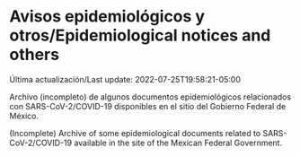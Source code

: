 # Avisos epidemiológicos y otros/Epidemiological notices and others

Última actualización/Last update: 2022-07-25T19:58:21-05:00

Archivo (incompleto) de algunos documentos epidemiológicos relacionados con SARS-CoV-2/COVID-19 disponibles en el sitio del Gobierno Federal de México.

(Incomplete) Archive of some epidemiological documents related to SARS-CoV-2/COVID-19 available in the site of the Mexican Federal Government.
